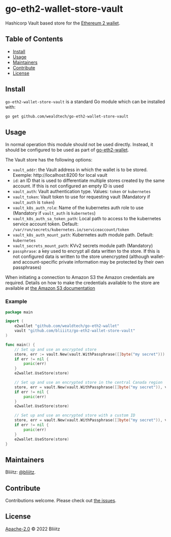 # go-eth2-wallet-store-vault

Hashicorp Vault based store for the [Ethereum 2 wallet](https://github.com/wealdtech/go-eth2-wallet).


## Table of Contents

- [Install](#install)
- [Usage](#usage)
- [Maintainers](#maintainers)
- [Contribute](#contribute)
- [License](#license)

## Install

`go-eth2-wallet-store-vault` is a standard Go module which can be installed with:

```sh
go get github.com/wealdtech/go-eth2-wallet-store-vault
```

## Usage

In normal operation this module should not be used directly.  Instead, it should be configured to be used as part of [go-eth2-wallet](https://github.com/wealdtech/go-eth2-wallet).

The Vault store has the following options:

  - `vault_addr`: the Vault address in which the wallet is to be stored. Exemple: http://localhost:8200 for local vault
  - `id`: an ID that is used to differentiate multiple stores created by the same account.  If this is not configured an empty ID is used
  - `vault_auth`: Vault authentication type. Values: `token` or `kubernetes`
  - `vault_token`: Vault token to use for requesting vault (Mandatory if `vault_auth` is `token`)
  - `vault_k8s_auth_role`: Name of the kubernetes auth role to use (Mandatory if `vault_auth` is `kubernetes`)
  - `vault_k8s_auth_sa_token_path`: Local path to access to the kubernetes service account token. Default: `/var/run/secrets/kubernetes.io/serviceaccount/token`
  - `vault_k8s_auth_mount_path`: Kubernetes auth module path. Default: `kubernetes`
  - `vault_secrets_mount_path`: KVv2 secrets module path (Mandatory)
  - `passphrase`: a key used to encrypt all data written to the store.  If this is not configured data is written to the store unencrypted (although wallet- and account-specific private information may be protected by their own passphrases)

When initiating a connection to Amazon S3 the Amazon credentials are required.  Details on how to make the credentials available to the store are available at [the Amazon S3 documentation](https://docs.aws.amazon.com/sdk-for-go/v1/developer-guide/configuring-sdk.html#shared-credentials-file)

### Example

```go
package main

import (
	e2wallet "github.com/wealdtech/go-eth2-wallet"
	vault "github.com/bliiitz/go-eth2-wallet-store-vault"
)

func main() {
    // Set up and use an encrypted store
    store, err := vault.New(vault.WithPassphrase([]byte("my secret")))
    if err != nil {
        panic(err)
    }
    e2wallet.UseStore(store)

    // Set up and use an encrypted store in the central Canada region
    store, err = vault.New(vault.WithPassphrase([]byte("my secret")), vault.WithRegion("ca-central-1"))
    if err != nil {
        panic(err)
    }
    e2wallet.UseStore(store)

    // Set up and use an encrypted store with a custom ID
    store, err = vault.New(vault.WithPassphrase([]byte("my secret")), vault.WithID([]byte("store 2")))
    if err != nil {
        panic(err)
    }
    e2wallet.UseStore(store)
}
```

## Maintainers

Bliiitz: [@bliiitz](https://github.com/bliiitz).

## Contribute

Contributions welcome. Please check out [the issues](https://github.com/bliiitz/go-eth2-wallet-store-vault/issues).

## License

[Apache-2.0](LICENSE) © 2022 Bliiitz 
